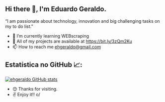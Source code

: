 ## Hi there 👋, I'm Eduardo Geraldo.


“I am passionate about technology, innovation and big challenging tasks on my to do list.”


- 🌱 I’m currently learning WEBscraping
- 📂 All of my projects are available at https://bit.ly/3zQm2Ku
- 📫 How to reach me ehgeraldo@gmail.com

## Estatística no GitHub 📈:
[![ehgeraldo GitHub stats](https://github-readme-stats.vercel.app/api?username=ehgeraldo)](https://github.com/NOMEGIT/github-readme-stats)


- 😊 Thanks for visiting.
-  ✌  Enjoy it!! o/

<!--
**ehgeraldo/ehgeraldo** is a ✨ _special_ ✨ repository because its `README.md` (this file) appears on your GitHub profile.

Here are some ideas to get you started:

- 🔭 I’m currently working on ...

- 👯 I’m looking to collaborate on ...
- 🤔 I’m looking for help with ...
- 💬 Ask me about ...

